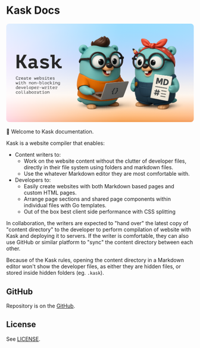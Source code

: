 # Kask Docs

<img src=".assets/card-og.png" style="width:min(100%, 640px);border-radius:8px">

👋 Welcome to Kask documentation.

Kask is a website compiler that enables:

- Content writers to:
  - Work on the website content without the clutter of developer files, directly in their file system using folders and markdown files.
  - Use the whatever Markdown editor they are most comfortable with.
- Developers to:
  - Easily create websites with both Markdown based pages and custom HTML pages.
  - Arrange page sections and shared page components within individual files with Go templates.
  - Out of the box best client side performance with CSS splitting

In collaboration, the writers are expected to "hand over" the latest copy of "content directory" to the developer to perform compilation of website with Kask and deploying it to servers. If the writer is comfortable, they can also use GitHub or similar platform to "sync" the content directory between each other.

Because of the Kask rules, opening the content directory in a Markdown editor won't show the developer files, as either they are hidden files, or stored inside hidden folders (eg. `.kask`).

## GitHub

Repository is on the [GitHub](https://github.com/ufukty/kask).

## License

See [LICENSE](https://github.com/ufukty/kask/blob/main/LICENSE).
